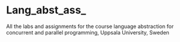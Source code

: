 Lang_abst_ass_
==============

All the labs and assignments for the course language abstraction for concurrent and parallel programming, Uppsala University, Sweden
